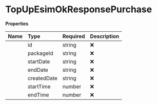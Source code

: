 # TopUpEsimOkResponsePurchase



**Properties**

| Name | Type | Required | Description |
| :-------- | :----------| :----------| :----------|
    | id | string | ❌ | ID of the purchase |
    | packageId | string | ❌ | ID of the package |
    | startDate | string | ❌ | Start date of the package's validity in the format 'yyyy-MM-ddThh:mm:ssZZ' |
    | endDate | string | ❌ | End date of the package's validity in the format 'yyyy-MM-ddThh:mm:ssZZ' |
    | createdDate | string | ❌ | Creation date of the purchase in the format 'yyyy-MM-ddThh:mm:ssZZ' |
    | startTime | number | ❌ | Epoch value representing the start time of the package's validity |
    | endTime | number | ❌ | Epoch value representing the end time of the package's validity |




<!-- This file was generated by liblab | https://liblab.com/ -->